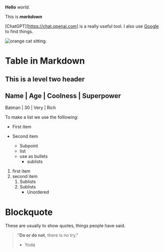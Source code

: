 **Hello** _world_.  

This is **_markdown_**

[ChatGPT][https://chat.openai.com] is a really useful tool. I also use [Google](https://google.com) to find things. 

![orange cat sitting](https://www.thehappycatsite.com/wp-content/uploads/2017/03/large-breed.jpg).

# Table in Markdown

## This is a level two header

Name       | Age                | Coolness             | Superpower
---        
Batman     | 30                 | Very                 |   Rich 


To make a list we use the folllowing:

* First item
* Second item
   * Subpoint 

   - list
   - use as bullets
     * sublists

1. first item 
2. second item
    1. Sublists
    2. Sublists
        - Unordered 

    
# Blockquote 

These are usually to show quotes, things people have said. 


> "**Do or do not**, there is no try." 
> - Yoda 

